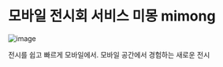 # 모바일 전시회 서비스 미몽 mimong 


![image](https://github.com/narae18/MiMongProject_Prac/assets/95646233/0c32fa6a-2a5b-46a7-8145-ecea45b13745)


전시를 쉽고 빠르게 모바일에서.
모바일 공간에서 경험하는 새로운 전시
